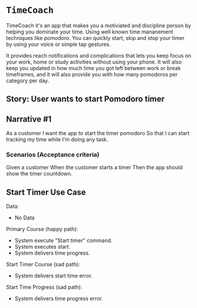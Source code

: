 # ``TimeCoach``

TimeCoach it's an app that makes you a motiviated and discipline person by helping you dominate your time. Using well known time mananement techniques like pomodoro. You can quickly start, skip and stop your timer by using your voice or simple tap gestures.

It provides reach notifications and complications that lets you keep focus on your work, home or study activities without using your phone. It will also keep you updated in how much time you got left between work or break timeframes, and it will also provide you with how many pomodoros per category per day.

## Story: User wants to start Pomodoro timer

## Narrative #1

As a customer
I want the app to start the timer pomodoro
So that I can start tracking my time while I'm doing any task.

### Scenarios (Acceptance criteria)

Given a customer
When the customer starts a timer
Then the app should show the timer countdown.

## Start Timer Use Case

Data:
- No Data

Primary Course (happy path):

- System execute "Start timer" command.
- System executes start.
- System delivers time progress.

Start Timer Course (sad path):

- System delivers start time error.

Start Time Progress (sad path):

- System delivers time progress error. 

